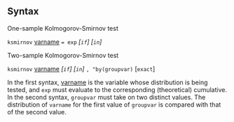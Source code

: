 ## Syntax

One-sample Kolmogorov-Smirnov test

`ksmirnov`
[varname](http://www.stata.com/help.cgi?varname)
`= exp` _\[`if`\] \[`in`\]_

Two-sample Kolmogorov-Smirnov test

`ksmirnov`
[varname](http://www.stata.com/help.cgi?varname)
_\[`if`\] \[`in`\]_ `, "by(groupvar)`
\[`exact`\]

In the first syntax,
[varname](http://www.stata.com/help.cgi?varname)
is the variable whose distribution is being tested, and `exp` must
evaluate to the corresponding (theoretical) cumulative. In the second
syntax, `groupvar` must take on two distinct values. The distribution of
`varname` for the first value of `groupvar` is compared with that of the
second value.
